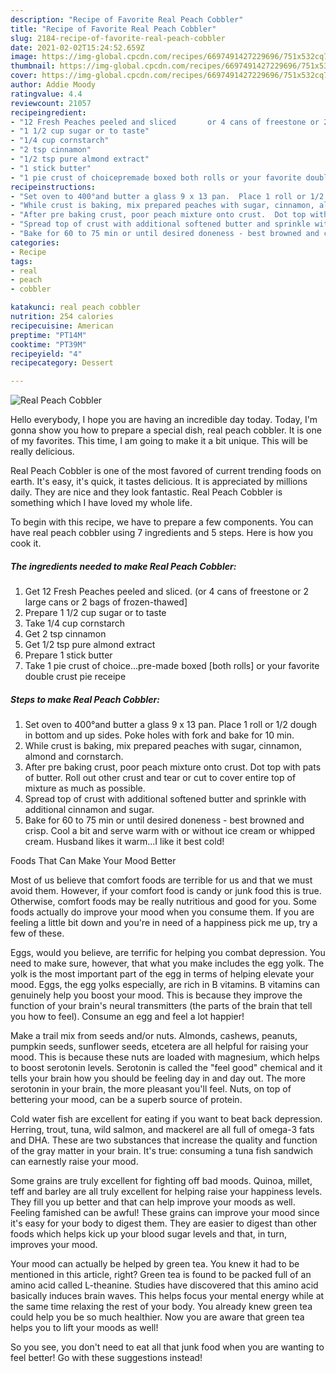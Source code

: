 ```yaml
---
description: "Recipe of Favorite Real Peach Cobbler"
title: "Recipe of Favorite Real Peach Cobbler"
slug: 2184-recipe-of-favorite-real-peach-cobbler
date: 2021-02-02T15:24:52.659Z
image: https://img-global.cpcdn.com/recipes/6697491427229696/751x532cq70/real-peach-cobbler-recipe-main-photo.jpg
thumbnail: https://img-global.cpcdn.com/recipes/6697491427229696/751x532cq70/real-peach-cobbler-recipe-main-photo.jpg
cover: https://img-global.cpcdn.com/recipes/6697491427229696/751x532cq70/real-peach-cobbler-recipe-main-photo.jpg
author: Addie Moody
ratingvalue: 4.4
reviewcount: 21057
recipeingredient:
- "12 Fresh Peaches peeled and sliced       or 4 cans of freestone or 2 large cans or 2 bags of frozenthawed"
- "1 1/2 cup sugar or to taste"
- "1/4 cup cornstarch"
- "2 tsp cinnamon"
- "1/2 tsp pure almond extract"
- "1 stick butter"
- "1 pie crust of choicepremade boxed both rolls or your favorite double crust pie receipe"
recipeinstructions:
- "Set oven to 400°and butter a glass 9 x 13 pan.  Place 1 roll or 1/2 dough in bottom and up sides.  Poke holes with fork and bake for 10 min."
- "While crust is baking, mix prepared peaches with sugar, cinnamon, almond and cornstarch."
- "After pre baking crust, poor peach mixture onto crust.  Dot top with pats of butter.  Roll out other crust and tear or cut to cover entire top of mixture as much as possible."
- "Spread top of crust with additional softened butter and sprinkle with additional cinnamon and sugar."
- "Bake for 60 to 75 min or until desired doneness - best browned and crisp.  Cool a bit and serve warm with or without ice cream or whipped cream.  Husband likes it warm...I like it best cold!"
categories:
- Recipe
tags:
- real
- peach
- cobbler

katakunci: real peach cobbler 
nutrition: 254 calories
recipecuisine: American
preptime: "PT14M"
cooktime: "PT39M"
recipeyield: "4"
recipecategory: Dessert

---
```



![Real Peach Cobbler](https://img-global.cpcdn.com/recipes/6697491427229696/751x532cq70/real-peach-cobbler-recipe-main-photo.jpg)

Hello everybody, I hope you are having an incredible day today. Today, I'm gonna show you how to prepare a special dish, real peach cobbler. It is one of my favorites. This time, I am going to make it a bit unique. This will be really delicious.

Real Peach Cobbler is one of the most favored of current trending foods on earth. It's easy, it's quick, it tastes delicious. It is appreciated by millions daily. They are nice and they look fantastic. Real Peach Cobbler is something which I have loved my whole life.




To begin with this recipe, we have to prepare a few components. You can have real peach cobbler using 7 ingredients and 5 steps. Here is how you cook it.

<!--inarticleads1-->

##### The ingredients needed to make Real Peach Cobbler:

1. Get 12 Fresh Peaches peeled and sliced.       (or 4 cans of freestone or 2 large cans or 2 bags of frozen-thawed]
1. Prepare 1 1/2 cup sugar or to taste
1. Take 1/4 cup cornstarch
1. Get 2 tsp cinnamon
1. Get 1/2 tsp pure almond extract
1. Prepare 1 stick butter
1. Take 1 pie crust of choice...pre-made boxed [both rolls] or your favorite double crust pie receipe




<!--inarticleads2-->

##### Steps to make Real Peach Cobbler:

1. Set oven to 400°and butter a glass 9 x 13 pan.  Place 1 roll or 1/2 dough in bottom and up sides.  Poke holes with fork and bake for 10 min.
1. While crust is baking, mix prepared peaches with sugar, cinnamon, almond and cornstarch.
1. After pre baking crust, poor peach mixture onto crust.  Dot top with pats of butter.  Roll out other crust and tear or cut to cover entire top of mixture as much as possible.
1. Spread top of crust with additional softened butter and sprinkle with additional cinnamon and sugar.
1. Bake for 60 to 75 min or until desired doneness - best browned and crisp.  Cool a bit and serve warm with or without ice cream or whipped cream.  Husband likes it warm...I like it best cold!




Foods That Can Make Your Mood Better


Most of us believe that comfort foods are terrible for us and that we must avoid them. However, if your comfort food is candy or junk food this is true. Otherwise, comfort foods may be really nutritious and good for you. Some foods actually do improve your mood when you consume them. If you are feeling a little bit down and you're in need of a happiness pick me up, try a few of these.

Eggs, would you believe, are terrific for helping you combat depression. You need to make sure, however, that what you make includes the egg yolk. The yolk is the most important part of the egg in terms of helping elevate your mood. Eggs, the egg yolks especially, are rich in B vitamins. B vitamins can genuinely help you boost your mood. This is because they improve the function of your brain's neural transmitters (the parts of the brain that tell you how to feel). Consume an egg and feel a lot happier!

Make a trail mix from seeds and/or nuts. Almonds, cashews, peanuts, pumpkin seeds, sunflower seeds, etcetera are all helpful for raising your mood. This is because these nuts are loaded with magnesium, which helps to boost serotonin levels. Serotonin is called the "feel good" chemical and it tells your brain how you should be feeling day in and day out. The more serotonin in your brain, the more pleasant you'll feel. Nuts, on top of bettering your mood, can be a superb source of protein.

Cold water fish are excellent for eating if you want to beat back depression. Herring, trout, tuna, wild salmon, and mackerel are all full of omega-3 fats and DHA. These are two substances that increase the quality and function of the gray matter in your brain. It's true: consuming a tuna fish sandwich can earnestly raise your mood. 

Some grains are truly excellent for fighting off bad moods. Quinoa, millet, teff and barley are all truly excellent for helping raise your happiness levels. They fill you up better and that can help improve your moods as well. Feeling famished can be awful! These grains can improve your mood since it's easy for your body to digest them. They are easier to digest than other foods which helps kick up your blood sugar levels and that, in turn, improves your mood.

Your mood can actually be helped by green tea. You knew it had to be mentioned in this article, right? Green tea is found to be packed full of an amino acid called L-theanine. Studies have discovered that this amino acid basically induces brain waves. This helps focus your mental energy while at the same time relaxing the rest of your body. You already knew green tea could help you be so much healthier. Now you are aware that green tea helps you to lift your moods as well!

So you see, you don't need to eat all that junk food when you are wanting to feel better! Go  with  these suggestions  instead!

